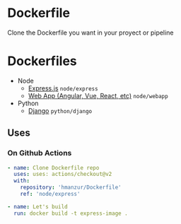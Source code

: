 # Dockerfile

Clone the Dockerfile you want in your proyect or pipeline


# Dockerfiles

- Node
  - [Express.js](https://github.com/hmanzur/Dockerfile/tree/node/express) `node/express`
  - [Web App (Angular, Vue, React, etc)](https://github.com/hmanzur/Dockerfile/tree/node/webapp) `node/webapp`
- Python
  -  [Django](https://github.com/hmanzur/Dockerfile/tree/python/django) `python/django`

## Uses


### On Github Actions

```yml
- name: Clone Dockerfile repo
  uses: uses: actions/checkout@v2
  with:
    repository: 'hmanzur/Dockerfile'
    ref: 'node/express'

- name: Let's build
  run: docker build -t express-image .
```

